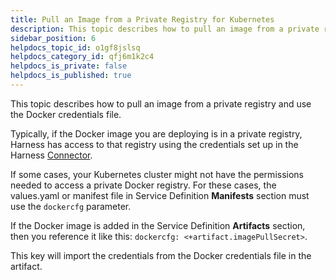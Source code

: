 ```yaml
---
title: Pull an Image from a Private Registry for Kubernetes
description: This topic describes how to pull an image from a private registry and use the Docker credentials file.
sidebar_position: 6
helpdocs_topic_id: o1gf8jslsq
helpdocs_category_id: qfj6m1k2c4
helpdocs_is_private: false
helpdocs_is_published: true
---
```


This topic describes how to pull an image from a private registry and use the Docker credentials file.

Typically, if the Docker image you are deploying is in a private registry, Harness has access to that registry using the credentials set up in the Harness [Connector](/docs/category/connectors).

If some cases, your Kubernetes cluster might not have the permissions needed to access a private Docker registry. For these cases, the values.yaml or manifest file in Service Definition **Manifests** section must use the `dockercfg` parameter.

If the Docker image is added in the Service Definition **Artifacts** section, then you reference it like this: `dockercfg: <+artifact.imagePullSecret>`.

This key will import the credentials from the Docker credentials file in the artifact.

